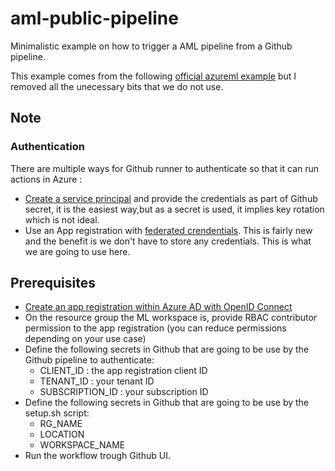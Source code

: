 # aml-public-pipeline

Minimalistic example on how to trigger a AML pipeline from a Github pipeline.

This example comes from the following [official azureml example](https://github.com/Azure/azureml-examples/blob/main/.github/workflows/cli-jobs-pipelines-nyc-taxi-pipeline.yml) but I removed all the unecessary bits that we do not use.

## Note 

### Authentication

There are multiple ways for Github runner to authenticate so that it can run actions in Azure : 
- [Create a service principal](https://learn.microsoft.com/en-us/azure/developer/github/connect-from-azure?tabs=azure-portal%2Cwindows#use-the-azure-login-action-with-a-service-principal-secret) and provide the credentials as part of Github secret, it is the easiest way,but as a secret is used, it implies key rotation which is not ideal.
- Use an App registration with [federated crendentials](https://learn.microsoft.com/en-us/azure/developer/github/connect-from-azure?tabs=azure-portal%2Cwindows#use-the-azure-login-action-with-openid-connect). This is fairly new and the benefit is we don't have to store any credentials. This is what we are going to use here.

## Prerequisites

- [Create an app registration within Azure AD with OpenID Connect](https://learn.microsoft.com/en-us/azure/developer/github/connect-from-azure?tabs=azure-portal%2Cwindows#use-the-azure-login-action-with-openid-connect)
- On the resource group the ML workspace is, provide RBAC contributor permission to the app registration (you can reduce permissions depending on your use case)
- Define the following secrets in Github that are going to be use by the Github pipeline to authenticate: 
   - CLIENT_ID : the app registration client ID
   - TENANT_ID : your tenant ID
   - SUBSCRIPTION_ID : your subscription ID
- Define the following secrets in Github that are going to be use by the setup.sh script: 
   - RG_NAME
   - LOCATION
   - WORKSPACE_NAME
- Run the workflow trough Github UI.

